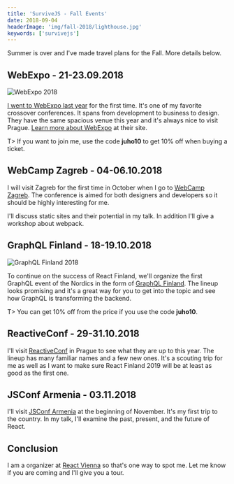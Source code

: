 ```yaml
---
title: 'SurviveJS - Fall Events'
date: 2018-09-04
headerImage: 'img/fall-2018/lighthouse.jpg'
keywords: ['survivejs']
---
```


Summer is over and I've made travel plans for the Fall. More details below.

## WebExpo - 21-23.09.2018

![WebExpo 2018](img/fall-2018/webexpo2018.png)

[I went to WebExpo last year](blog/webexpo-2017) for the first time. It's one of my favorite crossover conferences. It spans from development to business to design. They have the same spacious venue this year and it's always nice to visit Prague. [Learn more about WebExpo](https://www.webexpo.net/) at their site.

T> If you want to join me, use the code **juho10** to get 10% off when buying a ticket.

## WebCamp Zagreb - 04-06.10.2018

I will visit Zagreb for the first time in October when I go to [WebCamp Zagreb](https://2018.webcampzg.org/). The conference is aimed for both designers and developers so it should be highly interesting for me.

I'll discuss static sites and their potential in my talk. In addition I'll give a workshop about webpack.

## GraphQL Finland - 18-19.10.2018

![GraphQL Finland 2018](img/fall-2018/gqlfi2018.png)

To continue on the success of React Finland, we'll organize the first GraphQL event of the Nordics in the form of [GraphQL Finland](https://graphql-finland.fi/). The lineup looks promising and it's a great way for you to get into the topic and see how GraphQL is transforming the backend.

T> You can get 10% off from the price if you use the code **juho10**.

## ReactiveConf - 29-31.10.2018

I'll visit [ReactiveConf](https://reactiveconf.com/) in Prague to see what they are up to this year. The lineup has many familiar names and a few new ones. It's a scouting trip for me as well as I want to make sure React Finland 2019 will be at least as good as the first one.

## JSConf Armenia - 03.11.2018

I'll visit [JSConf Armenia](https://jsconf.am/) at the beginning of November. It's my first trip to the country. In my talk, I'll examine the past, present, and the future of React.

## Conclusion

I am a organizer at [React Vienna](https://www.meetup.com/ReactVienna/) so that's one way to spot me. Let me know if you are coming and I'll give you a tour.
